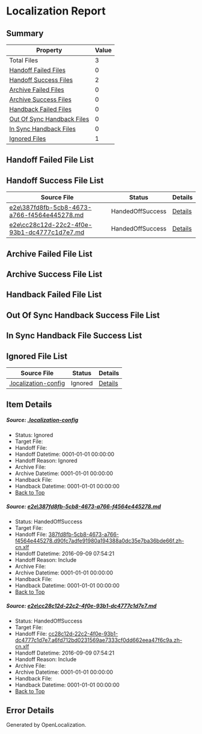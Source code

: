 # <a name='report-top'></a> Localization Report

## Summary
 Property | Value 
 -------- | ----- 
 Total Files | 3
[ Handoff Failed Files ](#handoff-failed-list)| 0
[ Handoff Success Files ](#handoff-success-list)| 2
[ Archive Failed Files ](#archive-failed-list)| 0
[ Archive Success Files ](#archive-success-list)| 0
[ Handback Failed Files ](#handback-failed-list)| 0
[ Out Of Sync Handback Files ](#outofsync-handback-success-list)| 0
[ In Sync Handback Files ](#insync-handback-success-list)| 0
[ Ignored Files ](#ignored-list)| 1

## <a name='handoff-failed-list'></a> Handoff Failed File List

## <a name='handoff-success-list'></a> Handoff Success File List
 Source File | Status | Details 
 ----------- | ------ | ------- 
 [e2e\387fd8fb-5cb8-4673-a766-f4564e445278.md](https://github.com/OpenLocalizationTestOrg/ol-test0/blob/74794258720eb6bc88d18fa7457fa6ee775b139d/e2e/387fd8fb-5cb8-4673-a766-f4564e445278.md) | HandedOffSuccess | [Details](#1104d977109e6756b861472ffada0d3dda9ccd571)
 [e2e\cc28c12d-22c2-4f0e-93b1-dc4777c1d7e7.md](https://github.com/OpenLocalizationTestOrg/ol-test0/blob/74794258720eb6bc88d18fa7457fa6ee775b139d/e2e/cc28c12d-22c2-4f0e-93b1-dc4777c1d7e7.md) | HandedOffSuccess | [Details](#0f3bc410e542c27c1f78d605e7ebb238a78167b82)

## <a name='archive-failed-list'></a> Archive Failed File List

## <a name='archive-success-list'></a> Archive Success File List

## <a name='handback-failed-list'></a> Handback Failed File List

## <a name='outofsync-handback-success-list'></a> Out Of Sync Handback Success File List

## <a name='insync-handback-success-list'></a> In Sync Handback File Success List

## <a name='ignored-list'></a> Ignored File List
 Source File | Status | Details 
 ----------- | ------ | ------- 
 [.localization-config](https://github.com/OpenLocalizationTestOrg/ol-test0/blob/74794258720eb6bc88d18fa7457fa6ee775b139d/.localization-config) | Ignored | [Details](#c268a05ecaa7ec85942ed632c29928ee5bd6da8d0)

## Item Details
##### <a name='c268a05ecaa7ec85942ed632c29928ee5bd6da8d0'></a> Source: [.localization-config](https://github.com/OpenLocalizationTestOrg/ol-test0/blob/74794258720eb6bc88d18fa7457fa6ee775b139d/.localization-config)
* Status: Ignored
* Target File: 
* Handoff File: 
* Handoff Datetime: 0001-01-01 00:00:00
* Handoff Reason: Ignored
* Archive File: 
* Archive Datetime: 0001-01-01 00:00:00
* Handback File: 
* Handback Datetime: 0001-01-01 00:00:00
* [Back to Top](#report-top)

##### <a name='1104d977109e6756b861472ffada0d3dda9ccd571'></a> Source: [e2e\387fd8fb-5cb8-4673-a766-f4564e445278.md](https://github.com/OpenLocalizationTestOrg/ol-test0/blob/74794258720eb6bc88d18fa7457fa6ee775b139d/e2e/387fd8fb-5cb8-4673-a766-f4564e445278.md)
* Status: HandedOffSuccess
* Target File: 
* Handoff File: [387fd8fb-5cb8-4673-a766-f4564e445278.d90fc7adfe91980a194388a0dc35e7ba36bde66f.zh-cn.xlf](https://github.com/OpenLocalizationTestOrg/ol-test0-handoff/blob/14c1cc08d61de1e4da888149114fbfb629d5b5f2/ol-handoff/OpenLocalizationTestOrg/ol-test0-zhcn/yuwzho/ht/387fd8fb-5cb8-4673-a766-f4564e445278.d90fc7adfe91980a194388a0dc35e7ba36bde66f.zh-cn.xlf)
* Handoff Datetime: 2016-09-09 07:54:21
* Handoff Reason: Include
* Archive File: 
* Archive Datetime: 0001-01-01 00:00:00
* Handback File: 
* Handback Datetime: 0001-01-01 00:00:00
* [Back to Top](#report-top)

##### <a name='0f3bc410e542c27c1f78d605e7ebb238a78167b82'></a> Source: [e2e\cc28c12d-22c2-4f0e-93b1-dc4777c1d7e7.md](https://github.com/OpenLocalizationTestOrg/ol-test0/blob/74794258720eb6bc88d18fa7457fa6ee775b139d/e2e/cc28c12d-22c2-4f0e-93b1-dc4777c1d7e7.md)
* Status: HandedOffSuccess
* Target File: 
* Handoff File: [cc28c12d-22c2-4f0e-93b1-dc4777c1d7e7.a6fd712bd0231569ae7333cf0dd662eea47f6c9a.zh-cn.xlf](https://github.com/OpenLocalizationTestOrg/ol-test0-handoff/blob/14c1cc08d61de1e4da888149114fbfb629d5b5f2/ol-handoff/OpenLocalizationTestOrg/ol-test0-zhcn/yuwzho/ht/cc28c12d-22c2-4f0e-93b1-dc4777c1d7e7.a6fd712bd0231569ae7333cf0dd662eea47f6c9a.zh-cn.xlf)
* Handoff Datetime: 2016-09-09 07:54:21
* Handoff Reason: Include
* Archive File: 
* Archive Datetime: 0001-01-01 00:00:00
* Handback File: 
* Handback Datetime: 0001-01-01 00:00:00
* [Back to Top](#report-top)


## Error Details

Generated by OpenLocalization.

